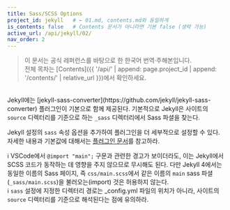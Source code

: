 ```yaml
---
title: Sass/SCSS Options
project_id: jekyll   # ← 01.md, contents.md와 동일하게
is_contents: false   # Contents 문서가 아니라면 기본 false (생략 가능)
active_url: /api/jekyll/02/
nav_order: 2  
---
```


> 이 문서는 공식 레퍼런스를 바탕으로 한 한국어 번역·주해본입니다.  
> 전체 목차는 [Contents]({{ '/api/' | append: page.project_id | append: '/contents/' | relative_url }})에서 확인하세요.

<br>
Jekyll에는 [jekyll-sass-converter](https://github.com/jekyll/jekyll-sass-converter) 플러그인이 기본으로 함께 제공된다. 기본적으로 Jekyll은 사이트의 <code class="code-inline">source</code> 디렉터리를 기준으로 하는 <code class="code-inline">_sass</code> 디렉터리에서 Sass 파셜을 찾는다.

Jekyll 설정의 <code class="code-inline">sass</code> 속성 옵션을 추가하여 플러그인을 더 세부적으로 설정할 수 있다. 자세한 내용과 기본값에 대해서는 [플러그인 문서](https://github.com/jekyll/jekyll-sass-converter#usage)를 참고하라.

<div class="blue-caution"  markdown="1">
ℹ️ VSCode에서 <code class="code-inline">@import "main";</code> 구문과 관련한 경고가 보이더라도, 이는 Jekyll에서 SCSS 코드가 동작하는 데 영향을 주지 않으므로 무시해도 된다. 다만 Jekyll 4에서는 동일한 이름의 Sass 페이지, 즉 <code class="code-inline">css/main.scss</code>에서 같은 이름의 <code class="code-inline">main</code> sass 파셜(<code class="code-inline">_sass/main.scss</code>)을 불러오는(import) 것은 허용하지 않는다.
</div>

<div class="blue-caution"  markdown="1">
ℹ️ <code class="code-inline">sass</code> 설정에 지정한 디렉터리 경로는 _config.yml 파일의 위치가 아니라, 사이트의 <code class="code-inline">source</code> 디렉터리를 기준으로 해석된다는 점에 유의하라.
</div>
